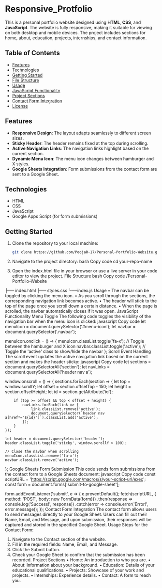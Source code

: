 # Responsive_Protfolio
 This is a personal portfolio website designed using **HTML**, **CSS**, and **JavaScript**. The website is fully responsive, making it suitable for viewing on both desktop and mobile devices. The project includes sections for home, about, education, projects, internships, and contact information.

## Table of Contents

- [Features](#features)
- [Technologies](#technologies)
- [Getting Started](#getting-started)
- [File Structure](#file-structure)
- [Usage](#usage)
- [JavaScript Functionality](#javascript-functionality)
- [Project Sections](#project-sections)
- [Contact Form Integration](#contact-form-integration)
- [License](#license)

## Features

- **Responsive Design**: The layout adapts seamlessly to different screen sizes.
- **Sticky Header**: The header remains fixed at the top during scrolling.
- **Active Navigation Links**: The navigation links highlight based on the current section.
- **Dynamic Menu Icon**: The menu icon changes between hamburger and X styles.
- **Google Sheets Integration**: Form submissions from the contact form are sent to a Google Sheet.

## Technologies

- HTML
- CSS
- JavaScript
- Google Apps Script (for form submissions)

## Getting Started

1. Clone the repository to your local machine:

   ```bash
   git clone https://github.com/PoojaR-17/Personal-Portfolio-Website.git

2.	Navigate to the project directory:
bash
Copy code
cd your-repo-name
3.	Open the index.html file in your browser or use a live server in your code editor to view the project.
File Structure
bash
Copy code
/Personal-Portfolio-Website

├── index.html
├── styles.css
└──index.js
Usage
•	The navbar can be toggled by clicking the menu icon.
•	As you scroll through the sections, the corresponding navigation link becomes active.
•	The header will stick to the top of the page once you scroll down a certain distance.
•	When the page is scrolled, the navbar automatically closes if it was open.
JavaScript Functionality
Menu Toggle
The following code toggles the visibility of the navigation bar when the menu icon is clicked:
javascript
Copy code
let menuIcon = document.querySelector('#menu-icon');
let navbar = document.querySelector('.navbar');

menuIcon.onclick = () => {
    menuIcon.classList.toggle('fa-x');  // Toggle between the hamburger and X icon
    navbar.classList.toggle('active');    // Toggle the 'active' class to show/hide the navbar
};
Scroll Event Handling
The scroll event updates the active navigation link based on the current section and makes the header sticky:
javascript
Copy code
let sections = document.querySelectorAll('section');
let navLinks = document.querySelectorAll('header nav a');

window.onscroll = () => {
    sections.forEach(section => {
        let top = window.scrollY;
        let offset = section.offsetTop - 150;
        let height = section.offsetHeight;
        let id = section.getAttribute('id');

        if (top >= offset && top < offset + height) {
            navLinks.forEach(link => {
                link.classList.remove('active');
                document.querySelector(`header nav a[href*="${id}"]`).classList.add('active');
            });
        }
    });

    let header = document.querySelector('header');
    header.classList.toggle('sticky', window.scrollY > 100);

    // Close the navbar when scrolling
    menuIcon.classList.remove('fa-x');
    navbar.classList.remove('active');
};
Google Sheets Form Submission
This code sends form submissions from the contact form to a Google Sheets document:
javascript
Copy code
const scriptURL = 'https://script.google.com/macros/s/your-script-url/exec';
const form = document.forms['submit-to-google-sheet'];

form.addEventListener('submit', e => {
    e.preventDefault();
    fetch(scriptURL, { method: 'POST', body: new FormData(form)})
        .then(response => console.log('Success!', response))
        .catch(error => console.error('Error!', error.message));
});
Contact Form Integration
The contact form allows users to send messages directly to your Google Sheet. Users can fill out their Name, Email, and Message, and upon submission, their responses will be captured and stored in the specified Google Sheet.
Usage Steps for the Contact Form:
1.	Navigate to the Contact section of the website.
2.	Fill in the required fields: Name, Email, and Message.
3.	Click the Submit button.
4.	Check your Google Sheet to confirm that the submission has been recorded.
Project Sections
•	Home: An introduction to who you are.
•	About: Information about your background.
•	Education: Details of your educational qualifications.
•	Projects: Showcase of your work and projects.
•	Internships: Experience details.
•	Contact: A form to reach you.

